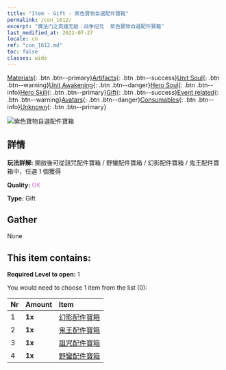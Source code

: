 ```yaml
---
title: "Item - Gift - 紫色寶物自選配件寶箱"
permalink: /con_1612/
excerpt: "魔法门之英雄无敌：战争纪元  紫色寶物自選配件寶箱"
last_modified_at: 2021-07-27
locale: cn
ref: "con_1612.md"
toc: false
classes: wide
---
```

 [Materials](/ItemsCN/){: .btn .btn--primary}[Artifacts](/ItemsCN/Artifacts/){: .btn .btn--success}[Unit Soul](/ItemsCN/UnitSoul/){: .btn .btn--warning}[Unit Awakening](/ItemsCN/UnitAwakening/){: .btn .btn--danger}[Hero Soul](/ItemsCN/HeroSoul/){: .btn .btn--info}[Hero Skill](/ItemsCN/HeroSkill/){: .btn .btn--primary}[Gift](/ItemsCN/Gift/){: .btn .btn--success}[Event related](/ItemsCN/Events/){: .btn .btn--warning}[Avatars](/ItemsCN/Avatars/){: .btn .btn--danger}[Consumables](/ItemsCN/Consumables/){: .btn .btn--info}[Unknown](/ItemsCN/Unknown/){: .btn .btn--primary}

 ![紫色寶物自選配件寶箱](/images/t/i_907046.png)

## 詳情
 **玩法詳解:** 開啟後可從詛咒配件寶箱 / 野蠻配件寶箱 / 幻影配件寶箱 / 鬼王配件寶箱中，任選 1 個獲得

 **Quality:** <span style="color: #DA70D6">OK</span>

 **Type:** Gift

## Gather

  None

## This item contains:

 **Required Level to open:** 1

 You would need to choose 1 item from the list (0):

  | Nr | Amount |     Item    |
  |:---|:-------|:------------|
  | 1 |  **1x** | [幻影配件寶箱](/cn/Items/con_1339/) |  | 
  | 2 |  **1x** | [鬼王配件寶箱](/cn/Items/con_1340/) |  | 
  | 3 |  **1x** | [詛咒配件寶箱](/cn/Items/con_1341/) |  | 
  | 4 |  **1x** | [野蠻配件寶箱](/cn/Items/con_1342/) |  | 

